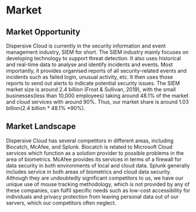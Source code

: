 # Market

## Market Opportunity

Dispersive Cloud is currently in the security information and event management industry, SIEM for short. The SIEM industry mainly focuses on developing technology to support threat detection. It also uses historical and real-time data to analyse and identify incidents and events. Most importantly, it provides organised reports of all security-related events and incidents such as failed login, unusual activity, etc. It then uses those reports to send out alerts to indicate potential security issues. The SIEM market size is around 2.4 billion (Frost & Sullivan, 2019), with the small businesses(less than 10,000 employees) taking around 48.1% of the market and cloud services with around 90%. Thus, our market share is around 1.03 billion(2.4 billion * 48.1% *90%).

## Market Landscape

Dispersive Cloud has several competitors in different areas, including Biocatch, McAfee, and Splunk. Biocatch is related to Microsoft Cloud services which function as a solution provider to possible problems in the area of biometrics. McAfee provides its services in terms of a firewall for data security in both environments of local and cloud data. Splunk generally includes service in both areas of biometrics and cloud data security. Although they are undoubtedly significant competitors to us, we have our unique use of mouse tracking methodology, which is not provided by any of these companies, can fulfil specific needs such as low-cost accessibility for individuals and privacy protection from leaving personal data out of our servers, which our competitors often neglect.
